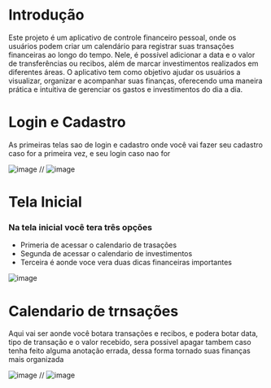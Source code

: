 # Introdução

Este projeto é um aplicativo de controle financeiro pessoal, onde os usuários podem criar um calendário para registrar suas transações financeiras ao longo do tempo. Nele, é possível adicionar a data e o valor de transferências ou recibos, além de marcar investimentos realizados em diferentes áreas. O aplicativo tem como objetivo ajudar os usuários a visualizar, organizar e acompanhar suas finanças, oferecendo uma maneira prática e intuitiva de gerenciar os gastos e investimentos do dia a dia.

# Login e Cadastro 

As primeiras telas sao de login e cadastro onde você vai fazer seu cadastro caso for a primeira vez, e seu login caso nao for

![image](https://github.com/user-attachments/assets/e5552fa7-cd95-4624-9aec-50017d648d8f) // ![image](https://github.com/user-attachments/assets/60b27bdd-262d-41f2-ae27-faee87227126)


# Tela Inicial 
### Na tela inicial você tera três opções 
* Primeria de acessar o calendario de trasações
* Segunda de acessar o calendario de investimentos
* Terceira é aonde voce vera duas dicas financeiras importantes

![image](https://github.com/user-attachments/assets/9088d64c-fa91-44a7-b94f-3bf48ddebf41)



# Calendario de trnsações 
Aqui vai ser aonde você botara transações e recibos, e podera botar data, tipo de transação e o valor recebido, sera possivel apagar tambem caso tenha feito alguma anotação errada, dessa forma tornado suas finanças mais organizada

![image](https://github.com/user-attachments/assets/7b1cf00f-8f13-4a31-9cfb-36e86e8148a3) // ![image](https://github.com/user-attachments/assets/f6cadfe1-66c2-468a-a66b-f3c019353339)


